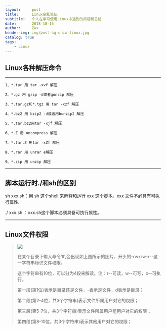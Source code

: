 ```yaml
---
layout:     post
title:      Linux杂乱笔记
subtitle:   个人在学习使用Linux中遇到的问题和总结
date:       2018-10-16
author:     Zwx
header-img: img/post-bg-unix-linux.jpg
catalog: true
tags:
    - Linux
---
```


## Linux各种解压命令
---
```
1、*.tar 用 tar -xvf 解压

2、*.gz 用 gzip -d或者gunzip 解压

3、*.tar.gz和*.tgz 用 tar -xzf 解压

4、*.bz2 用 bzip2 -d或者用bunzip2 解压

5、*.tar.bz2用tar -xjf 解压

6、*.Z 用 uncompress 解压

7、*.tar.Z 用tar -xZf 解压

8、*.rar 用 unrar e解压

9、*.zip 用 unzip 解压
```

---
## 脚本运行时./和sh的区别
sh  xxx.sh：用 sh 这个shell  来解释和运行 xxx 这个脚本。xxx 文件不必具有可执行属性.

./ xxx.sh ：xxx.sh这个脚本必须具备可执行属性。
  
   
   
---
## Linux文件权限
>
>![](http://pgoj9ayje.bkt.clouddn.com/linuxsh.png)
>  
>在某个目录下输入命令'll',会出现如上图所示的图片，开头的-rwxrw-r--这一字符串标识文件权限。
>  
>这个字符串有10位，可以分为4段来解读。注：r--可读，w--可写，x--可执行。
>  
>第一段(第1位)表示是目录还是文件，-表示是文件，d表示是目录；
>  
>第二段(第2-4位，共3个字符串)表示文件所属用户对它的权限；
>  
>第三段(第5-7位，共3个字符串)表示文件所属用户组用户对它的权限；
>   
>第四段(第8-10位，共3个字符串)表示其他用户对它的权限；

